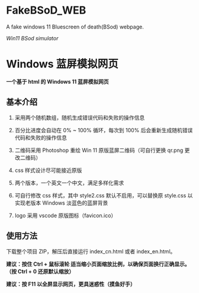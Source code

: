 # FakeBSoD_WEB

A fake windows 11 Bluescreen of death(BSod) webpage.

_Win11 BSod simulator_

# Windows 蓝屏模拟网页

**一个基于 html 的 Windows 11 蓝屏模拟网页**

## 基本介绍

1. 采用两个随机数组，随机生成错误代码和失败的操作信息

2. 百分比进度会自动在 0% ~ 100% 循环，每次到 100% 后会重新生成随机错误代码和失败的操作信息

3. 二维码采用 Photoshop 重绘 Win 11 原版蓝屏二维码（可自行更换 qr.png 更改二维码）

4. css 样式设计尽可能接近原版

5. 两个版本，一个英文一个中文，满足多样化需求

6. 可自行修改 css 样式，其中 style2.css 默认不启用，可以替换原 style.css 以实现老版本 Windows 淡蓝色的蓝屏背景

7. logo 采用 vscode 原版图标（favicon.ico）

## 使用方法

下载整个项目 ZIP，解压后直接运行 index_cn.html 或者 index_en.html。

**建议：按住 Ctrl + 鼠标滚轮 适当缩小页面缩放比例，以确保页面换行正确显示。（按 Ctrl + 0 还原默认缩放）**

**建议：按 F11 以全屏显示网页，更具迷惑性（摸鱼好手）**

